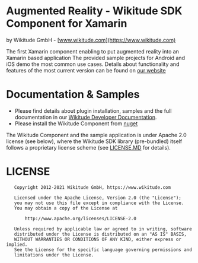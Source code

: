 
# Augmented Reality - Wikitude SDK Component for Xamarin
by Wikitude GmbH - [www.wikitude.com](https://www.wikitude.com)

The first Xamarin component enabling to put augmented reality into an Xamarin based application
The provided sample projects for Android and iOS demo the most common use cases. 
Details about functionality and features of the most current version can be found on [our website](https://www.wikitude.com/products/wikitude-sdk/)

# Documentation & Samples
- Please find details about plugin installation, samples and the full documentation in our [Wikitude Developer Documentation](https://www.wikitude.com/external/doc/documentation/latest/xamarin/).
- Please install the Wikitude Component from [nuget](https://www.nuget.org/packages/Xamarin.Wikitude.SDK.JS/)


The Wikitude Component and the sample application is under Apache 2.0 license (see below), where the Wikitude SDK library (pre-bundled) itself follows a proprietary license scheme (see [LICENSE.MD](LICENSE.MD) for details).

# LICENSE

``` 
   Copyright 2012-2021 Wikitude GmbH, https://www.wikitude.com

   Licensed under the Apache License, Version 2.0 (the "License");
   you may not use this file except in compliance with the License.
   You may obtain a copy of the License at

       http://www.apache.org/licenses/LICENSE-2.0

   Unless required by applicable law or agreed to in writing, software
   distributed under the License is distributed on an "AS IS" BASIS,
   WITHOUT WARRANTIES OR CONDITIONS OF ANY KIND, either express or implied.
   See the License for the specific language governing permissions and
   limitations under the License.
```

